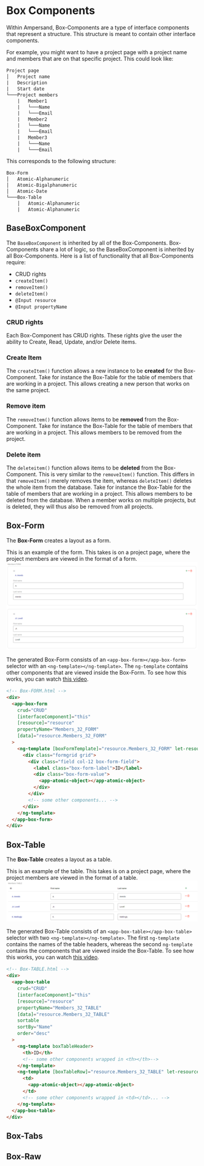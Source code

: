 # Box Components

Within Ampersand, Box-Components are a type of interface components that represent a structure. This structure is meant to contain other interface components.

For example, you might want to have a project page with a project name and members that are on that specific project. This could look like:

```
Project page
│   Project name
|   Description
|   Start date
└───Project members
    |   Member1
    |   └───Name
    |   └───Email
    |   Member2
    |   └───Name
    |   └───Email
    |   Member3
    |   └───Name
    |   └───Email
```

This corresponds to the following structure:

```
Box-Form
│   Atomic-Alphanumeric
│   Atomic-Bigalphanumeric
│   Atomic-Date
└───Box-Table
    │   Atomic-Alphanumeric
    |   Atomic-Alphanumeric
```

## BaseBoxComponent

The `BaseBoxComponent` is inherited by all of the Box-Components. Box-Components share a lot of logic, so the BaseBoxComponent is inherited by all Box-Components. Here is a list of functionality that all Box-Components require:

- CRUD rights
- `createItem()`
- `removeItem()`
- `deleteItem()`
- `@Input resource`
- `@Input propertyName`

### CRUD rights

Each Box-Component has CRUD rights. These rights give the user the ability to Create, Read, Update, and/or Delete items.

### Create Item

The `createItem()` function allows a new instance to be **created** for the Box-Component. Take for instance the Box-Table for the table of members that are working in a project. This allows creating a new person that works on the same project.

### Remove item

The `removeItem()` function allows items to be **removed** from the Box-Component. Take for instance the Box-Table for the table of members that are working in a project. This allows members to be removed from the project.

### Delete item

The `deleteitem()` function allows items to be **deleted** from the Box-Component. This is very similar to the `removeItem()` function. This differs in that `removeItem()` merely removes the item, whereas `deleteItem()` deletes the whole item from the database. Take for instance the Box-Table for the table of members that are working in a project. This allows members to be deleted from the database. When a member works on multiple projects, but is deleted, they will thus also be removed from all projects.

## Box-Form

The **Box-Form** creates a layout as a form.

This is an example of the form. This takes is on a project page, where the project members are viewed in the format of a form. ![example box form](box-form-example.png)

The generated Box-Form consists of an `<app-box-form></app-box-form>` selector with an `<ng-template></ng-template>`. The `ng-template` contains other components that are viewed inside the Box-Form. To see how this works, you can watch [this video](https://www.youtube.com/watch?v=dau7kQMdH4A).

```html
<!-- Box-FORM.html -->
<div>
  <app-box-form
    crud="CRUD"
    [interfaceComponent]="this"
    [resource]="resource"
    propertyName="Members_32_FORM"
    [data]="resource.Members_32_FORM"
  >
    <ng-template [boxFormTemplate]="resource.Members_32_FORM" let-resource>
      <div class="formgrid grid">
        <div class="field col-12 box-form-field">
          <label class="box-form-label">ID</label>
          <div class="box-form-value">
            <app-atomic-object></app-atomic-object>
          </div>
        </div>
        <!-- some other components... -->
      </div>
    </ng-template>
  </app-box-form>
</div>
```

## Box-Table

The **Box-Table** creates a layout as a table.

This is an example of the table. This takes is on a project page, where the project members are viewed in the format of a table. ![example box table](box-table-example.png)

The generated Box-Table consists of an `<app-box-table></app-box-table>` selector with two `<ng-template></ng-template>`. The first `ng-template` contains the names of the table headers, whereas the second `ng-template` contains the components that are viewed inside the Box-Table. To see how this works, you can watch [this video](https://www.youtube.com/watch?v=dau7kQMdH4A).

```html
<!-- Box-TABLE.html -->
<div>
  <app-box-table
    crud="CRUD"
    [interfaceComponent]="this"
    [resource]="resource"
    propertyName="Members_32_TABLE"
    [data]="resource.Members_32_TABLE"
    sortable
    sortBy="Name"
    order="desc"
  >
    <ng-template boxTableHeader>
      <th>ID</th>
      <!-- some other components wrapped in <th></th>-->
    </ng-template>
    <ng-template [boxTableRow]="resource.Members_32_TABLE" let-resource>
      <td>
        <app-atomic-object></app-atomic-object>
      </td>
      <!-- some other components wrapped in <td></td>... -->
    </ng-template>
  </app-box-table>
</div>
```

## Box-Tabs

## Box-Raw
